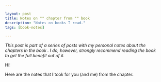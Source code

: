 ```yaml
---

layout: post
title: Notes on "" chapter from "" book
description: "Notes on books I read."
tags: [book-notes]

---
```


_This post is part of a series of posts with my personal notes about the chapters in the book [](). I do, however, strongly recommend reading the book to get the full benefit out of it._

Hi!

Here are the notes that I took for you (and me) from the chapter.